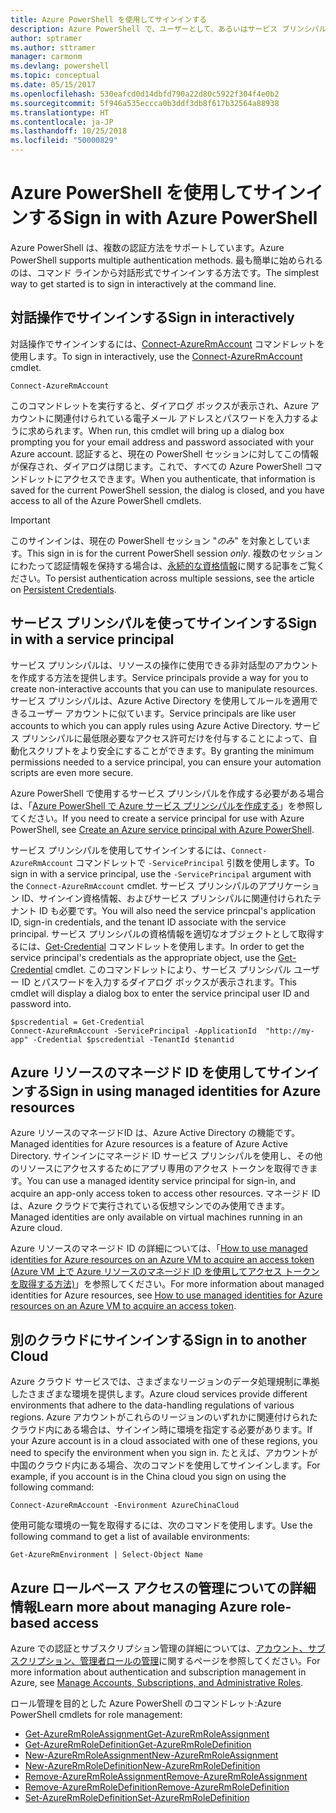 ```yaml
---
title: Azure PowerShell を使用してサインインする
description: Azure PowerShell で、ユーザーとして、あるいはサービス プリンシパルまたは Azure リソースのマネージド ID を使用してサインインする方法。
author: sptramer
ms.author: sttramer
manager: carmonm
ms.devlang: powershell
ms.topic: conceptual
ms.date: 05/15/2017
ms.openlocfilehash: 530eafcd0d14dbfd790a22d80c5922f304f4e0b2
ms.sourcegitcommit: 5f946a535eccca0b3ddf3db8f617b32564a88938
ms.translationtype: HT
ms.contentlocale: ja-JP
ms.lasthandoff: 10/25/2018
ms.locfileid: "50000829"
---
```

# <a name="sign-in-with-azure-powershell"></a><span data-ttu-id="3dff0-103">Azure PowerShell を使用してサインインする</span><span class="sxs-lookup"><span data-stu-id="3dff0-103">Sign in with Azure PowerShell</span></span>

<span data-ttu-id="3dff0-104">Azure PowerShell は、複数の認証方法をサポートしています。</span><span class="sxs-lookup"><span data-stu-id="3dff0-104">Azure PowerShell supports multiple authentication methods.</span></span> <span data-ttu-id="3dff0-105">最も簡単に始められるのは、コマンド ラインから対話形式でサインインする方法です。</span><span class="sxs-lookup"><span data-stu-id="3dff0-105">The simplest way to get started is to sign in interactively at the command line.</span></span>

## <a name="sign-in-interactively"></a><span data-ttu-id="3dff0-106">対話操作でサインインする</span><span class="sxs-lookup"><span data-stu-id="3dff0-106">Sign in interactively</span></span>

<span data-ttu-id="3dff0-107">対話操作でサインインするには、[Connect-AzureRmAccount](/powershell/module/azurerm.profile/connect-azurermaccount) コマンドレットを使用します。</span><span class="sxs-lookup"><span data-stu-id="3dff0-107">To sign in interactively, use the [Connect-AzureRmAccount](/powershell/module/azurerm.profile/connect-azurermaccount) cmdlet.</span></span>

```azurepowershell
Connect-AzureRmAccount
```

<span data-ttu-id="3dff0-108">このコマンドレットを実行すると、ダイアログ ボックスが表示され、Azure アカウントに関連付けられている電子メール アドレスとパスワードを入力するように求められます。</span><span class="sxs-lookup"><span data-stu-id="3dff0-108">When run, this cmdlet will bring up a dialog box prompting you for your email address and password associated with your Azure account.</span></span> <span data-ttu-id="3dff0-109">認証すると、現在の PowerShell セッションに対してこの情報が保存され、ダイアログは閉じます。これで、すべての Azure PowerShell コマンドレットにアクセスできます。</span><span class="sxs-lookup"><span data-stu-id="3dff0-109">When you authenticate, that information is saved for the current PowerShell session, the dialog is closed, and you have access to all of the Azure PowerShell cmdlets.</span></span>

> [!IMPORTANT]
> <span data-ttu-id="3dff0-110">このサインインは、現在の PowerShell セッション "_のみ_" を対象としています。</span><span class="sxs-lookup"><span data-stu-id="3dff0-110">This sign in is for the current PowerShell session _only_.</span></span> <span data-ttu-id="3dff0-111">複数のセッションにわたって認証情報を保持する場合は、[永続的な資格情報](context-persistence.md)に関する記事をご覧ください。</span><span class="sxs-lookup"><span data-stu-id="3dff0-111">To persist authentication across multiple sessions, see the article on [Persistent Credentials](context-persistence.md).</span></span>

## <a name="sign-in-with-a-service-principal"></a><span data-ttu-id="3dff0-112">サービス プリンシパルを使ってサインインする</span><span class="sxs-lookup"><span data-stu-id="3dff0-112">Sign in with a service principal</span></span>

<span data-ttu-id="3dff0-113">サービス プリンシパルは、リソースの操作に使用できる非対話型のアカウントを作成する方法を提供します。</span><span class="sxs-lookup"><span data-stu-id="3dff0-113">Service principals provide a way for you to create non-interactive accounts that you can use to manipulate resources.</span></span> <span data-ttu-id="3dff0-114">サービス プリンシパルは、Azure Active Directory を使用してルールを適用できるユーザー アカウントに似ています。</span><span class="sxs-lookup"><span data-stu-id="3dff0-114">Service principals are like user accounts to which you can apply rules using Azure Active Directory.</span></span> <span data-ttu-id="3dff0-115">サービス プリンシパルに最低限必要なアクセス許可だけを付与することによって、自動化スクリプトをより安全にすることができます。</span><span class="sxs-lookup"><span data-stu-id="3dff0-115">By granting the minimum permissions needed to a service principal, you can ensure your automation scripts are even more secure.</span></span>

<span data-ttu-id="3dff0-116">Azure PowerShell で使用するサービス プリンシパルを作成する必要がある場合は、「[Azure PowerShell で Azure サービス プリンシパルを作成する](create-azure-service-principal-azureps.md)」を参照してください。</span><span class="sxs-lookup"><span data-stu-id="3dff0-116">If you need to create a service principal for use with Azure PowerShell, see [Create an Azure service principal with Azure PowerShell](create-azure-service-principal-azureps.md).</span></span>

<span data-ttu-id="3dff0-117">サービス プリンシパルを使用してサインインするには、`Connect-AzureRmAccount` コマンドレットで `-ServicePrincipal` 引数を使用します。</span><span class="sxs-lookup"><span data-stu-id="3dff0-117">To sign in with a service principal, use the `-ServicePrincipal` argument with the `Connect-AzureRmAccount` cmdlet.</span></span> <span data-ttu-id="3dff0-118">サービス プリンシパルのアプリケーション ID、サインイン資格情報、およびサービス プリンシパルに関連付けられたテナント ID も必要です。</span><span class="sxs-lookup"><span data-stu-id="3dff0-118">You will also need the service princpal's application ID, sign-in credentials, and the tenant ID associate with the service principal.</span></span> <span data-ttu-id="3dff0-119">サービス プリンシパルの資格情報を適切なオブジェクトとして取得するには、[Get-Credential](/powershell/module/microsoft.powershell.security/get-credential) コマンドレットを使用します。</span><span class="sxs-lookup"><span data-stu-id="3dff0-119">In order to get the service principal's credentials as the appropriate object, use the [Get-Credential](/powershell/module/microsoft.powershell.security/get-credential) cmdlet.</span></span> <span data-ttu-id="3dff0-120">このコマンドレットにより、サービス プリンシパル ユーザー ID とパスワードを入力するダイアログ ボックスが表示されます。</span><span class="sxs-lookup"><span data-stu-id="3dff0-120">This cmdlet will display a dialog box to enter the service principal user ID and password into.</span></span>

```azurepowershell-interactive
$pscredential = Get-Credential
Connect-AzureRmAccount -ServicePrincipal -ApplicationId  "http://my-app" -Credential $pscredential -TenantId $tenantid
```

## <a name="sign-in-using-managed-identities-for-azure-resources"></a><span data-ttu-id="3dff0-121">Azure リソースのマネージド ID を使用してサインインする</span><span class="sxs-lookup"><span data-stu-id="3dff0-121">Sign in using managed identities for Azure resources</span></span>

<span data-ttu-id="3dff0-122">Azure リソースのマネージドID は、Azure Active Directory の機能です。</span><span class="sxs-lookup"><span data-stu-id="3dff0-122">Managed identities for Azure resources is a feature of Azure Active Directory.</span></span> <span data-ttu-id="3dff0-123">サインインにマネージド ID サービス プリンシパルを使用し、その他のリソースにアクセスするためにアプリ専用のアクセス トークンを取得できます。</span><span class="sxs-lookup"><span data-stu-id="3dff0-123">You can use a managed identity service principal for sign-in, and acquire an app-only access token to access other resources.</span></span> <span data-ttu-id="3dff0-124">マネージド ID は、Azure クラウドで実行されている仮想マシンでのみ使用できます。</span><span class="sxs-lookup"><span data-stu-id="3dff0-124">Managed identities are only available on virtual machines running in an Azure cloud.</span></span>

<span data-ttu-id="3dff0-125">Azure リソースのマネージド ID の詳細については、「[How to use managed identities for Azure resources on an Azure VM to acquire an access token (Azure VM 上で Azure リソースのマネージド ID を使用してアクセス トークンを取得する方法)](/azure/active-directory/managed-identities-azure-resources/how-to-use-vm-token)」を参照してください。</span><span class="sxs-lookup"><span data-stu-id="3dff0-125">For more information about managed identities for Azure resources, see [How to use managed identities for Azure resources on an Azure VM to acquire an access token](/azure/active-directory/managed-identities-azure-resources/how-to-use-vm-token).</span></span>

## <a name="sign-in-to-another-cloud"></a><span data-ttu-id="3dff0-126">別のクラウドにサインインする</span><span class="sxs-lookup"><span data-stu-id="3dff0-126">Sign in to another Cloud</span></span>

<span data-ttu-id="3dff0-127">Azure クラウド サービスでは、さまざまなリージョンのデータ処理規制に準拠したさまざまな環境を提供します。</span><span class="sxs-lookup"><span data-stu-id="3dff0-127">Azure cloud services provide different environments that adhere to the data-handling regulations of various regions.</span></span> <span data-ttu-id="3dff0-128">Azure アカウントがこれらのリージョンのいずれかに関連付けられたクラウド内にある場合は、サインイン時に環境を指定する必要があります。</span><span class="sxs-lookup"><span data-stu-id="3dff0-128">If your Azure account is in a cloud associated with one of these regions, you need to specify the environment when you sign in.</span></span> <span data-ttu-id="3dff0-129">たとえば、アカウントが中国のクラウド内にある場合、次のコマンドを使用してサインインします。</span><span class="sxs-lookup"><span data-stu-id="3dff0-129">For example, if you account is in the China cloud you sign on using the following command:</span></span>

```azurepowershell-interactive
Connect-AzureRmAccount -Environment AzureChinaCloud
```

<span data-ttu-id="3dff0-130">使用可能な環境の一覧を取得するには、次のコマンドを使用します。</span><span class="sxs-lookup"><span data-stu-id="3dff0-130">Use the following command to get a list of available environments:</span></span>

```azurepowershell-interactive
Get-AzureRmEnvironment | Select-Object Name
```

## <a name="learn-more-about-managing-azure-role-based-access"></a><span data-ttu-id="3dff0-131">Azure ロールベース アクセスの管理についての詳細情報</span><span class="sxs-lookup"><span data-stu-id="3dff0-131">Learn more about managing Azure role-based access</span></span>

<span data-ttu-id="3dff0-132">Azure での認証とサブスクリプション管理の詳細については、[アカウント、サブスクリプション、管理者ロールの管理](/azure/active-directory/role-based-access-control-configure)に関するページを参照してください。</span><span class="sxs-lookup"><span data-stu-id="3dff0-132">For more information about authentication and subscription management in Azure, see [Manage Accounts, Subscriptions, and Administrative Roles](/azure/active-directory/role-based-access-control-configure).</span></span>

<span data-ttu-id="3dff0-133">ロール管理を目的とした Azure PowerShell のコマンドレット:</span><span class="sxs-lookup"><span data-stu-id="3dff0-133">Azure PowerShell cmdlets for role management:</span></span>

* [<span data-ttu-id="3dff0-134">Get-AzureRmRoleAssignment</span><span class="sxs-lookup"><span data-stu-id="3dff0-134">Get-AzureRmRoleAssignment</span></span>](/powershell/module/AzureRM.Resources/Get-AzureRmRoleAssignment)
* [<span data-ttu-id="3dff0-135">Get-AzureRmRoleDefinition</span><span class="sxs-lookup"><span data-stu-id="3dff0-135">Get-AzureRmRoleDefinition</span></span>](/powershell/module/AzureRM.Resources/Get-AzureRmRoleDefinition)
* [<span data-ttu-id="3dff0-136">New-AzureRmRoleAssignment</span><span class="sxs-lookup"><span data-stu-id="3dff0-136">New-AzureRmRoleAssignment</span></span>](/powershell/module/AzureRM.Resources/New-AzureRmRoleAssignment)
* [<span data-ttu-id="3dff0-137">New-AzureRmRoleDefinition</span><span class="sxs-lookup"><span data-stu-id="3dff0-137">New-AzureRmRoleDefinition</span></span>](/powershell/module/AzureRM.Resources/New-AzureRmRoleDefinition)
* [<span data-ttu-id="3dff0-138">Remove-AzureRmRoleAssignment</span><span class="sxs-lookup"><span data-stu-id="3dff0-138">Remove-AzureRmRoleAssignment</span></span>](/powershell/module/AzureRM.Resources/Remove-AzureRmRoleAssignment)
* [<span data-ttu-id="3dff0-139">Remove-AzureRmRoleDefinition</span><span class="sxs-lookup"><span data-stu-id="3dff0-139">Remove-AzureRmRoleDefinition</span></span>](/powershell/module/AzureRM.Resources/Remove-AzureRmRoleDefinition)
* [<span data-ttu-id="3dff0-140">Set-AzureRmRoleDefinition</span><span class="sxs-lookup"><span data-stu-id="3dff0-140">Set-AzureRmRoleDefinition</span></span>](/powershell/moduel/AzureRM.Resources/Set-AzureRmRoleDefinition)
